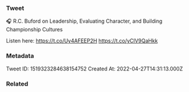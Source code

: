 ### Tweet
🎧  R.C. Buford on Leadership, Evaluating Character, and Building Championship Cultures

Listen here: https://t.co/Uy4AFEEP2H https://t.co/yClV9QaHkk

### Metadata
Tweet ID: 1519323284638154752
Created At: 2022-04-27T14:31:13.000Z

### Related


